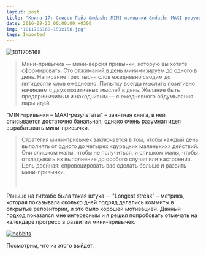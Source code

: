```yaml
---
layout: post
title: "Книга 17: Стивен Гайз &mdash; MINI-привычки &ndash; MAXI-результаты"
date: 2016-09-23 00:00:00 +0300
img: "1011705168-150x150.jpg"
tags: Imported
---
```


![1011705168](/blog/assets/img/1011705168-150x150.jpg)

> <div class="bm-quote-content-text">Мини-привычка — мини-версия привычки, которую вы хотите сформировать. Сто отжиманий в день минимизируем до одного в день. Написание трех тысяч слов ежедневно сводим до пятидесяти слов ежедневно. Попытку всегда мыслить позитивно начинаем с двух позитивных мыслей в день. Желание быть предприимчивым и находчивым — с ежедневного обдумывания пары идей.</div>

"MINI-привычки – MAXI-результаты" – занятная книга, в ней описывается достаточно банальная, однако очень разумная идея вырабатывать мини-привычки.

> <div class="bm-quote-content-text">Стратегия мини-привычек заключается в том, чтобы каждый день выполнять от одного до четырех «дурацких маленьких» действий. Они слишком малы, чтобы не получиться, и слишком малы, чтобы откладывать их выполнение до особого случая или настроения. Цель двойная: спровоцировать вас сделать больше и развить мини-привычки.</div>
> 
>  

Раньше на гитхабе была такая штука -- "Longest streak" – метрика, которая показывала сколько дней подряд делались коммиты в открытые репозитории, и это было хорошей мотивацией. Данный подход показался мне интересным и я решил попробовать отмечать на календаре прогресс в развитии мини-привычек.

[![habbits](/blog/assets/img/habbits-1024x768.jpg)](https://vlaim.s3.amazonaws.com/uploads/2016/09/habbits.jpg)

Посмотрим, что из этого выйдет.